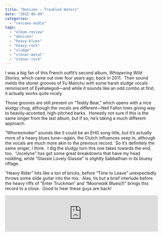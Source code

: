 ```yaml
---
title: "Denizen – Troubled Waters"
date: "2015-06-09"
categories: 
  - "reviews-audio"
tags: 
  - "album-review"
  - "denizen"
  - "heavy-blues"
  - "heavy-rock"
  - "sludge"
  - "stoner-metal"
  - "stoner-rock"
---
```


I was a big fan of this French outfit’s second album, _Whispering Wild Stories_, which came out over four years ago, back in 2011.  Their sound melds the stoner grooves of Fu Manchu with some harsh sludge vocals reminiscent of Eyehategod—and while it sounds like an odd combo at first, it actually works quite nicely.

Those grooves are still present on “Teddy Bear,” which opens with a nice sludgy chug, although the vocals are different—Neil Fallon lows giving way to heavily-accented, high-pitched barks.  Honestly not sure if this is the same singer from the last album, but if so, he’s taking a much different approach.

“Whoresmoker” sounds like it could be an EHG song-title, but it’s actually more of a heavy blues tune—again, the Clutch influences seep in, although the vocals are much more akin to the previous record.  So it’s definitely the same singer, I think.  I dig the sludgy turn this one takes towards the end, too.  “Jocelyne” has got some great breakdowns that have my head nodding, while “Glassie Lovely Glassie” is slightly Sabbathian in its bluesy riffage.

“Heavy Rider” hits like a ton of bricks, before “Time to Leave” unexpectedly throws some slide guitar into the mix.  Alas, tis but a brief interlude before the heavy riffs of “Enter Truckman” and “Moonwalk Blues(!)” brings this record to a close.  Good to hear these guys are back!

<iframe style="border: 0; width: 100%; height: 120px;" src="https://bandcamp.com/EmbeddedPlayer/album=2669990371/size=large/bgcol=ffffff/linkcol=0687f5/tracklist=false/artwork=small/transparent=true/" width="300" height="150" seamless=""><a href="http://denizen.bandcamp.com/album/troubled-waters">Troubled Waters by Denizen</a></iframe>
